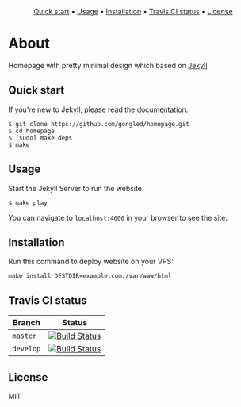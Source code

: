 <p align="center"><a href="#quick-start">Quick start</a> • <a href="#usage">Usage</a> • <a href="#installation">Installation</a> • <a href="#travis-ci-status">Travis CI status</a> • <a href="#license">License</a></p>

# About

Homepage with pretty minimal design which based on [Jekyll](http://jekyllrb.com).

## Quick start

If you're new to Jekyll, please read the [documentation](http://jekyllrb.com).

```
$ git clone https://github.com/gongled/homepage.git
$ cd homepage
$ [sudo] make deps
$ make
```

## Usage

Start the Jekyll Server to run the website.

```
$ make play
```

You can navigate to `localhost:4000` in your browser to see the site.

## Installation

Run this command to deploy website on your VPS:

```
make install DESTDIR=example.com:/var/www/html
```

## Travis CI status

| Branch | Status |
|------------|--------|
| `master` | [![Build Status](https://travis-ci.org/gongled/homepage.svg?branch=master)](https://travis-ci.org/gongled/homepage) |
| `develop` | [![Build Status](https://travis-ci.org/gongled/homepage.svg?branch=develop)](https://travis-ci.org/gongled/homepage) |

## License

MIT
